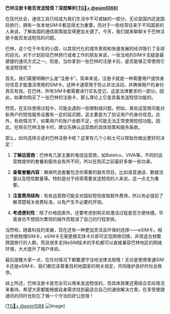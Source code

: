 **巴林注册卡能否发送短信？深度解析[[TG💪+ @esim1088](https://t.me/s/esim1088)]**

在现代社会，通信工具已经成为我们生活中不可或缺的一部分。无论是国内还是国际旅行，拥有一张本地SIM卡都显得尤为重要。而对于一些经常往来于不同国家的人来说，了解各国的通信政策就显得更加关键了。今天，我们就来聊聊关于巴林注册卡能否发送短信的问题。

巴林，这个位于中东的小国，以其现代化的城市景观和快速发展的经济吸引了全球的目光。对于计划前往巴林旅行或者工作的朋友来说，一张当地的SIM卡无疑是最便捷的通讯方式之一。但是，当你拿到一张巴林的注册卡后，是否能够正常使用它发送短信呢？

首先，我们需要明确什么是“注册卡”。简单来说，注册卡就是一种需要用户提供身份信息才能激活使用的SIM卡。这种卡通常用于防止非法活动，并确保用户的身份真实有效。在巴林，所有SIM卡都需要进行实名登记，这是法律要求的一部分。因此，如果你购买了一张巴林的注册卡，那么理论上它是具备发送短信功能的。

然而，在实际使用过程中，可能会遇到一些限制或问题。例如，某些运营商可能对新用户的短信服务设置有一定的延迟期，这主要是为了验证用户的身份信息。此外，有些情况下，如果用户的账户余额不足，也可能无法正常使用短信功能。因此，在购买巴林注册卡时，建议先确认运营商的具体政策和服务条款。

那么，如何选择合适的巴林注册卡呢？这里有几个小贴士可以帮助你做出更好的决定：

1. **了解运营商**：巴林有几家主要的电信运营商，如Batelco、VIVA等。不同的运营商提供的套餐和服务会有所不同，所以在购买之前最好多做一些功课。
   
2. **查看套餐内容**：确保所选套餐包含你需要的服务项目，比如语音通话、数据流量以及短信数量等。特别是对于经常需要发送短信的人来说，这一点尤为重要。

3. **注意费用结构**：有些运营商可能会对国际短信收取额外费用，所以务必提前了解清楚相关收费标准，以免产生不必要的开销。

4. **考虑便利性**：除了价格因素外，还要考虑到购买和激活过程是否方便快捷。毕竟谁也不想因为繁琐的操作而耽误了自己的行程安排。

当然啦，随着科技的发展，现在还有一种更加灵活且环保的选择——eSIM卡。相比传统物理SIM卡，eSIM卡无需更换实体卡片即可实现网络切换，非常适合频繁跨国旅行的人群。而且很多支持eSIM技术的手机都可以直接兼容巴林地区的网络环境，大大提升了用户体验。

最后提醒大家一点，在任何情况下都要遵守当地法律法规哦！无论是使用普通SIM卡还是eSIM卡，我们都应该尊重目的地国家的相关规定，共同维护良好的社会秩序。

综上所述，巴林注册卡是完全可以用来发送短信的，但具体效果还需结合实际情况来看待。希望大家都能根据自身需求找到最适合自己的通信解决方案，在享受便捷通讯的同时也别忘了做一个守法的好公民哦！

[[TG💪+ @esim1088](https://t.me/s/esim1088) ![Image](https://i.postimg.cc/4NQfJmqS/Snipaste-2025-05-13-00-14-12.png)]